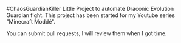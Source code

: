 #ChaosGuardianKiller
Little Project to automate Draconic Evolution Guardian fight. This project has been started for my Youtube series "Minecraft Moddé".

You can submit pull requests, I will review them when I got time.
